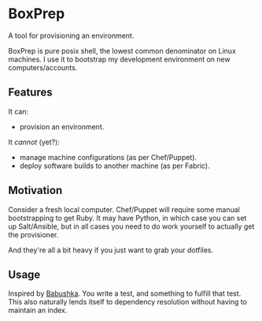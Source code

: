 BoxPrep
=======

A tool for provisioning an environment.

BoxPrep is pure posix shell, the lowest common denominator on Linux machines.
I use it to bootstrap my development environment on new computers/accounts.

Features
--------

It can:
 - provision an environment.

It *cannot* (yet?):
 - manage machine configurations (as per Chef/Puppet).
 - deploy software builds to another machine (as per Fabric).

Motivation
----------

Consider a fresh local computer. Chef/Puppet will require some manual
bootstrapping to get Ruby. It may have Python, in which case you can set up
Salt/Ansible, but in all cases you need to do work yourself to actually get the
provisioner.

And they're all a bit heavy if you just want to grab your dotfiles.

Usage
-----

Inspired by [Babushka](https://github.com/benhoskings/babushka). You write a
test, and something to fulfill that test. This also naturally lends itself to
dependency resolution without having to maintain an index.



